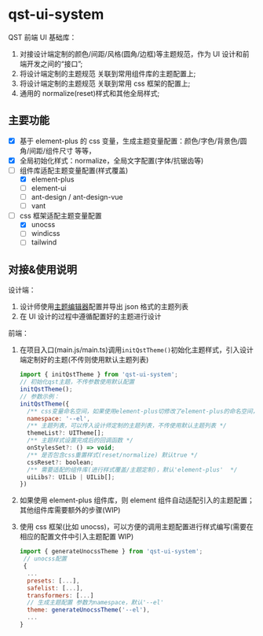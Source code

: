 # qst-ui-system

QST 前端 UI 基础库：

1. 对接设计端定制的颜色/间距/风格(圆角/边框)等主题规范，作为 UI 设计和前端开发之间的“接口”;
2. 将设计端定制的主题规范 关联到常用组件库的主题配置上;
3. 将设计端定制的主题规范 关联到常用 css 框架的配置上;
4. 通用的 normalize(reset)样式和其他全局样式;

## 主要功能

- [x] 基于 element-plus 的 css 变量，生成主题变量配置：颜色/字色/背景色/圆角/间距/组件尺寸 等等，
- [x] 全局初始化样式：normalize，全局文字配置(字体/抗锯齿等)
- [ ] 组件库适配主题变量配置(样式覆盖)
  - [x] element-plus
  - [ ] element-ui
  - [ ] ant-design / ant-design-vue
  - [ ] vant
- [ ] css 框架适配主题变量配置
  - [x] unocss
  - [ ] windicss
  - [ ] tailwind

## 对接&使用说明

设计端：

1. 设计师使用[主题编辑器](https://mutueye.github.io/vite-vue3-scaffold/themeeditor)配置并导出 json 格式的主题列表
2. 在 UI 设计的过程中遵循配置好的主题进行设计

前端：

1. 在项目入口(main.js/main.ts)调用`initQstTheme()`初始化主题样式，引入设计端定制好的主题(不传则使用默认主题列表)

   ```js
   import { initQstTheme } from 'qst-ui-system';
   // 初始化qst主题，不传参数使用默认配置
   initQstTheme();
   // 参数示例：
   initQstTheme({
     /** css变量命名空间，如果使用element-plus切修改了element-plus的命名空间，需要和element-plus统一 */
     namespace: '--el',
     /** 主题列表，可以传入设计师定制的主题列表，不传使用默认主题列表 */
     themeList?: UITheme[];
     /** 主题样式设置完成后的回调函数 */
     onStylesSet?: () => void;
     /** 是否包含css重置样式(reset/normalize) 默认true */
     cssReset?: boolean;
     /** 需要适配的组件库(进行样式覆盖/主题定制)，默认'element-plus'  */
     uiLibs?: UILib | UILib[];
   })
   ```

2. 如果使用 element-plus 组件库，则 element 组件自动适配引入的主题配置；其他组件库需要额外的步骤(WIP)
3. 使用 css 框架(比如 unocss)，可以方便的调用主题配置进行样式编写(需要在相应的配置文件中引入主题配置 WIP)

   ```js
   import { generateUnocssTheme } from 'qst-ui-system';
    // unocss配置
    {
     ...
     presets: [...],
     safelist: [...],
     transformers: [...]
     // 生成主题配置 参数为namespace，默认'--el'
     theme: generateUnocssTheme('--el'),
     ...
   }
   ```
